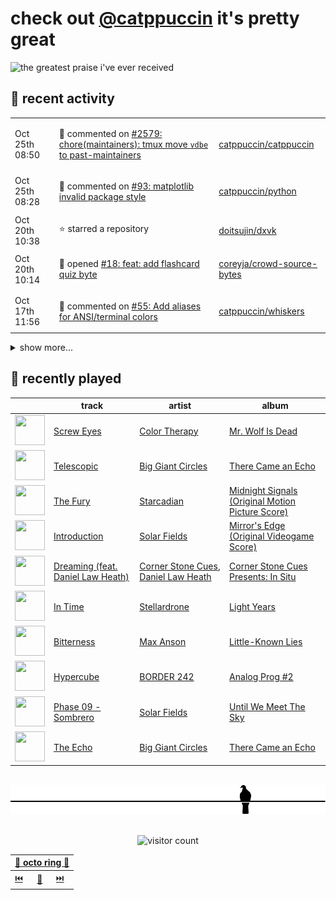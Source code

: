 # check out [@catppuccin](https://github.com/catppuccin) it's pretty great

![the greatest praise i've ever received](https://github.com/user-attachments/assets/ad888e4f-7a22-4eac-85a7-744eacd8eb46)

## 📅 recent activity

<!-- SCRIPT:REPLACE:GITHUB -->
<table>
<tbody>
<tr>
<td><span title='2024-10-25T08:50:11+00:00'>Oct 25th 08:50</span></td>
<td>

💬 commented on [#2579: chore(maintainers): tmux move `vdbe` to past-maintainers](https://github.com/catppuccin/catppuccin/pull/2579)

</td>
<td>

[catppuccin/catppuccin](https://github.com/catppuccin/catppuccin)

</td>
</tr>
<tr>
<td><span title='2024-10-25T08:28:18+00:00'>Oct 25th 08:28</span></td>
<td>

💬 commented on [#93: matplotlib invalid package style](https://github.com/catppuccin/python/issues/93)

</td>
<td>

[catppuccin/python](https://github.com/catppuccin/python)

</td>
</tr>
<tr>
<td><span title='2024-10-20T10:38:21+00:00'>Oct 20th 10:38</span></td>
<td>

⭐ starred a repository

</td>
<td>

[doitsujin/dxvk](https://github.com/doitsujin/dxvk)

</td>
</tr>
<tr>
<td><span title='2024-10-20T10:14:59+00:00'>Oct 20th 10:14</span></td>
<td>

🚀 opened [#18: feat: add flashcard quiz byte](https://github.com/coreyja/crowd-source-bytes/pull/18)

</td>
<td>

[coreyja/crowd-source-bytes](https://github.com/coreyja/crowd-source-bytes)

</td>
</tr>
<tr>
<td><span title='2024-10-17T11:56:26+00:00'>Oct 17th 11:56</span></td>
<td>

💬 commented on [#55: Add aliases for ANSI/terminal colors](https://github.com/catppuccin/whiskers/issues/55)

</td>
<td>

[catppuccin/whiskers](https://github.com/catppuccin/whiskers)

</td>
</tr>
</tbody>
</table>

<details>
<summary>show more...</summary>
<table>
<tbody>
<tr>
<td><span title='2024-10-12T10:18:20+00:00'>Oct 12th 10:18</span></td>
<td>

🚢 pushed 1 commit to `main`

</td>
<td>

[backwardspy/dots](https://github.com/backwardspy/dots)

</td>
</tr>
<tr>
<td><span title='2024-10-12T10:16:01+00:00'>Oct 12th 10:16</span></td>
<td>

🚢 pushed 1 commit to `main`

</td>
<td>

[backwardspy/dots](https://github.com/backwardspy/dots)

</td>
</tr>
<tr>
<td><span title='2024-10-12T10:12:21+00:00'>Oct 12th 10:12</span></td>
<td>

🚢 pushed 1 commit to `main`

</td>
<td>

[backwardspy/dots](https://github.com/backwardspy/dots)

</td>
</tr>
<tr>
<td><span title='2024-10-12T09:58:38+00:00'>Oct 12th 09:58</span></td>
<td>

🚢 pushed 1 commit to `main`

</td>
<td>

[backwardspy/dots](https://github.com/backwardspy/dots)

</td>
</tr>
<tr>
<td><span title='2024-10-12T09:36:16+00:00'>Oct 12th 09:36</span></td>
<td>

🚢 pushed 1 commit to `main`

</td>
<td>

[backwardspy/dots](https://github.com/backwardspy/dots)

</td>
</tr>
<tr>
<td><span title='2024-10-12T09:27:18+00:00'>Oct 12th 09:27</span></td>
<td>

🚢 pushed 1 commit to `main`

</td>
<td>

[catppuccin/whiskers](https://github.com/catppuccin/whiskers)

</td>
</tr>
<tr>
<td><span title='2024-10-12T09:27:17+00:00'>Oct 12th 09:27</span></td>
<td>

🎉 closed [#54: chore(main): release 2.5.1](https://github.com/catppuccin/whiskers/pull/54)

</td>
<td>

[catppuccin/whiskers](https://github.com/catppuccin/whiskers)

</td>
</tr>
<tr>
<td><span title='2024-10-12T09:21:46+00:00'>Oct 12th 09:21</span></td>
<td>

🚢 pushed 1 commit to `main`

</td>
<td>

[catppuccin/whiskers](https://github.com/catppuccin/whiskers)

</td>
</tr>
<tr>
<td><span title='2024-10-12T09:21:46+00:00'>Oct 12th 09:21</span></td>
<td>

🎉 closed [#46: fix(deps): update rust crate anyhow to v1.0.89](https://github.com/catppuccin/whiskers/pull/46)

</td>
<td>

[catppuccin/whiskers](https://github.com/catppuccin/whiskers)

</td>
</tr>
<tr>
<td><span title='2024-10-12T09:21:32+00:00'>Oct 12th 09:21</span></td>
<td>

🚢 pushed 1 commit to `main`

</td>
<td>

[catppuccin/whiskers](https://github.com/catppuccin/whiskers)

</td>
</tr>
<tr>
<td><span title='2024-10-12T09:21:32+00:00'>Oct 12th 09:21</span></td>
<td>

🎉 closed [#47: fix(deps): update rust crate clap to v4.5.20](https://github.com/catppuccin/whiskers/pull/47)

</td>
<td>

[catppuccin/whiskers](https://github.com/catppuccin/whiskers)

</td>
</tr>
<tr>
<td><span title='2024-10-12T09:21:18+00:00'>Oct 12th 09:21</span></td>
<td>

🚢 pushed 1 commit to `main`

</td>
<td>

[catppuccin/whiskers](https://github.com/catppuccin/whiskers)

</td>
</tr>
<tr>
<td><span title='2024-10-12T09:21:17+00:00'>Oct 12th 09:21</span></td>
<td>

🎉 closed [#48: fix(deps): update rust crate serde to v1.0.210](https://github.com/catppuccin/whiskers/pull/48)

</td>
<td>

[catppuccin/whiskers](https://github.com/catppuccin/whiskers)

</td>
</tr>
<tr>
<td><span title='2024-10-12T09:20:56+00:00'>Oct 12th 09:20</span></td>
<td>

🚢 pushed 1 commit to `main`

</td>
<td>

[catppuccin/whiskers](https://github.com/catppuccin/whiskers)

</td>
</tr>
</tbody>
</table>
</details>
<!-- SCRIPT:REPLACE:GITHUB -->

## 🎵 recently played

<!-- SCRIPT:REPLACE:SPOTIFY -->
| | track | artist | album |
| - | - | - | - |
| <img src="https://i.scdn.co/image/ab67616d00004851f12903fef70ef4c0dea29f28" width="48" height="48"> | [Screw Eyes](https://open.spotify.com/track/4wCCtqNwcQBnqrw86ub4H0) | [Color Therapy](https://open.spotify.com/artist/72d4HFunvDNYHwmaVxZLLQ) | [Mr. Wolf Is Dead](https://open.spotify.com/track/4wCCtqNwcQBnqrw86ub4H0) |
| <img src="https://i.scdn.co/image/ab67616d00004851a579c03b8354bb5d2e332e7a" width="48" height="48"> | [Telescopic](https://open.spotify.com/track/5Fcc5ZvKZYu0C2JIr093IO) | [Big Giant Circles](https://open.spotify.com/artist/6xgUHoQfcHv3MuB9I9z6RO) | [There Came an Echo](https://open.spotify.com/track/5Fcc5ZvKZYu0C2JIr093IO) |
| <img src="https://i.scdn.co/image/ab67616d0000485103e0368dbdbd2e4b80a0a363" width="48" height="48"> | [The Fury](https://open.spotify.com/track/4nMggpnbvfo10j4zJflt9z) | [Starcadian](https://open.spotify.com/artist/3I0ceM8qfqhCKGepaswmVg) | [Midnight Signals (Original Motion Picture Score)](https://open.spotify.com/track/4nMggpnbvfo10j4zJflt9z) |
| <img src="https://i.scdn.co/image/ab67616d0000485184ffaa884f1344f916f87299" width="48" height="48"> | [Introduction](https://open.spotify.com/track/2QBw72MiksITj0490637BN) | [Solar Fields](https://open.spotify.com/artist/7GyhmlEy51sGUE09A5AWzc) | [Mirror's Edge (Original Videogame Score)](https://open.spotify.com/track/2QBw72MiksITj0490637BN) |
| <img src="https://i.scdn.co/image/ab67616d000048515274b5764f98b36833a45e15" width="48" height="48"> | [Dreaming (feat. Daniel Law Heath)](https://open.spotify.com/track/06eAJMuTgnoRUBjfQsfT7X) | [Corner Stone Cues](https://open.spotify.com/artist/0kNyq4Q2UEmIeuySw9myZc), [Daniel Law Heath](https://open.spotify.com/artist/5EA3M9YLT4PsLOorVSafbD) | [Corner Stone Cues Presents: In Situ](https://open.spotify.com/track/06eAJMuTgnoRUBjfQsfT7X) |
| <img src="https://i.scdn.co/image/ab67616d0000485138aac529b900cb07a4553591" width="48" height="48"> | [In Time](https://open.spotify.com/track/4hjLwIRcqoHw270FLn40M6) | [Stellardrone](https://open.spotify.com/artist/5WUuOv4NOeXvCzjQnmKqTA) | [Light Years](https://open.spotify.com/track/4hjLwIRcqoHw270FLn40M6) |
| <img src="https://i.scdn.co/image/ab67616d00004851facb27cbd7fd2cab2d76b052" width="48" height="48"> | [Bitterness](https://open.spotify.com/track/5n9L6XZyy7VjJEFSYUhxcp) | [Max Anson](https://open.spotify.com/artist/0l9K0AlV07ElrZmH8mQqkQ) | [Little-Known Lies](https://open.spotify.com/track/5n9L6XZyy7VjJEFSYUhxcp) |
| <img src="https://i.scdn.co/image/ab67616d000048510c1cd1e5b9d3f51d5f13c03c" width="48" height="48"> | [Hypercube](https://open.spotify.com/track/7dvv9Xfks87yuxeuRq3npr) | [BORDER 242](https://open.spotify.com/artist/3Ko2NZ5lUHGbI5ZcCTcePO) | [Analog Prog #2](https://open.spotify.com/track/7dvv9Xfks87yuxeuRq3npr) |
| <img src="https://i.scdn.co/image/ab67616d000048517ac1d72211d93028cddc84b9" width="48" height="48"> | [Phase 09 - Sombrero](https://open.spotify.com/track/4uKzc4cK3OOzVPluOAoBj2) | [Solar Fields](https://open.spotify.com/artist/7GyhmlEy51sGUE09A5AWzc) | [Until We Meet The Sky](https://open.spotify.com/track/4uKzc4cK3OOzVPluOAoBj2) |
| <img src="https://i.scdn.co/image/ab67616d00004851a579c03b8354bb5d2e332e7a" width="48" height="48"> | [The Echo](https://open.spotify.com/track/3WW2y8rIVGpw0LovBY4nH5) | [Big Giant Circles](https://open.spotify.com/artist/6xgUHoQfcHv3MuB9I9z6RO) | [There Came an Echo](https://open.spotify.com/track/3WW2y8rIVGpw0LovBY4nH5) |

<!-- SCRIPT:REPLACE:SPOTIFY -->

<br>

<div align="center">

<picture>
    <source media="(prefers-color-scheme: light)" srcset="assets/pigeon-light.svg">
    <source media="(prefers-color-scheme: dark)" srcset="assets/pigeon-dark.svg">
    <img alt="pigeon sitting on a wire" src="assets/pigeon-light.svg">
</picture>

<br>
<br>

![visitor count](https://profile-counter.glitch.me/backwardspy/count.svg)

<table>
    <thead>
        <th colspan="3"><a href="https://octo-ring.com">🐙 octo ring 🐙</a></th>
    </thead>
    <tbody>
        <td><a href="https://octo-ring.com/p/backwardspy/prev">⏮️</a></td>
        <td><a href="https://octo-ring.com/p/backwardspy/random">🔀</a></td>
        <td><a href="https://octo-ring.com/p/backwardspy/next">⏭️</a></td>
    </tbody>
</table>

</div>
